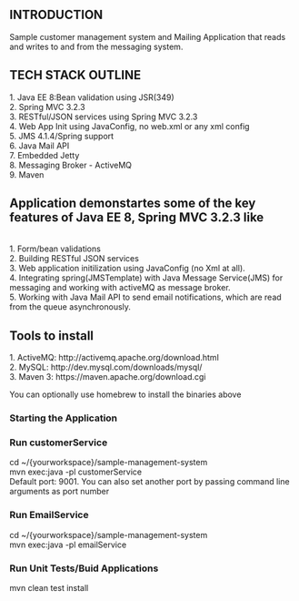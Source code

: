 <h2> INTRODUCTION </h2>
Sample customer management system and Mailing Application that reads and writes to and from the messaging system.<br>

<h2>TECH STACK OUTLINE </h2>
1. Java EE 8:Bean validation using JSR(349) <br>
2. Spring MVC 3.2.3 <br>
3. RESTful/JSON services using Spring MVC 3.2.3<br>
4. Web App Init using JavaConfig, no web.xml or any xml config<br>
5. JMS 4.1.4/Spring support <br>
6. Java Mail API<br>
7. Embedded Jetty<br>
8. Messaging Broker - ActiveMQ<br>
9. Maven <br>

<h2>Application demonstartes some of the key features of Java EE 8, Spring MVC 3.2.3 like </h2> <br>
1. Form/bean validations<br>
2. Building RESTful JSON services <br>
3. Web application initilization using JavaConfig (no Xml at all). <br>
4. Integrating spring(JMSTemplate) with Java Message Service(JMS) for messaging and working with activeMQ as message broker. <br>
5. Working with Java Mail API to send email notifications, which are read from the queue asynchronously. <br>

<h2>Tools to install</h2>
1. ActiveMQ: http://activemq.apache.org/download.html<br>
2. MySQL: http://dev.mysql.com/downloads/mysql/<br>
3. Maven 3: https://maven.apache.org/download.cgi<br>

You can optionally use homebrew to install the binaries above<br>

<h3> Starting the Application </h3>

<h3>Run customerService</h3>
cd ~/{yourworkspace}/sample-management-system <br>
mvn exec:java -pl customerService<br>
Default port: 9001. You can also set another port by passing command line arguments as port number<br>

<h3>Run EmailService</h3>
cd ~/{yourworkspace}/sample-management-system <br>
mvn exec:java -pl emailService<br>

<h3>Run Unit Tests/Buid Applications</h3>
mvn clean test install 


